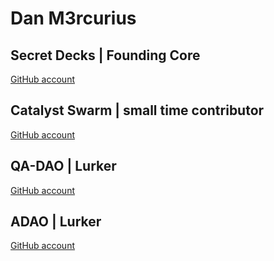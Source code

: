 # Dan M3rcurius 

## Secret Decks | Founding Core
[GitHub account](https://github.com/SecretDecks)

## Catalyst Swarm | small time contributor
[GitHub account](https://github.com/Catalyst-Swarm)

## QA-DAO | Lurker
[GitHub account](https://github.com/Quality-Assurance-DAO)

## ADAO | Lurker
[GitHub account](https://github.com/ADADAO)
